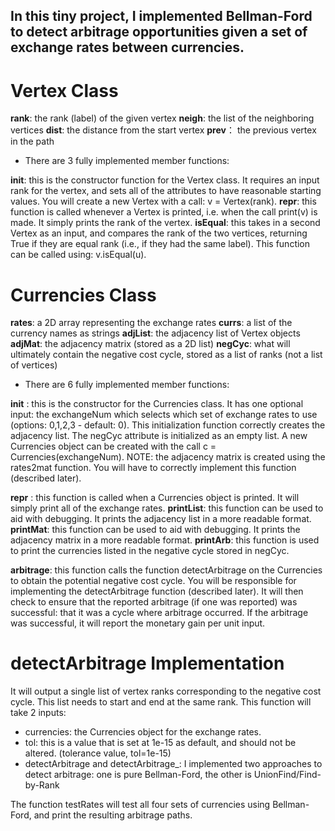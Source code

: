 
 ## In this tiny project, I implemented Bellman-Ford to detect arbitrage opportunities given a set of exchange rates between currencies. 



# Vertex Class
**rank**: the rank (label) of the given vertex
**neigh**: the list of the neighboring vertices
**dist**: the distance from the start vertex
**prev**： the previous vertex in the path

- There are 3 fully implemented member functions:

**init**: this is the constructor function for the Vertex class. It requires an input rank for the vertex, and sets all of the attributes to have reasonable starting values. You will create a new Vertex with a call: v = Vertex(rank).
**repr**: this function is called whenever a Vertex is printed, i.e. when the call print(v) is made. It simply prints the rank of the vertex.
**isEqual**: this takes in a second Vertex as an input, and compares the rank of the two vertices, returning True if they are equal rank (i.e., if they had the same label). This function can be called using: v.isEqual(u).




# Currencies Class

**rates**: a 2D array representing the exchange rates
**currs**: a list of the currency names as strings
**adjList**: the adjacency list of Vertex objects
**adjMat**: the adjacency matrix (stored as a 2D list)
**negCyc**: what will ultimately contain the negative cost cycle, stored as a list of ranks (not a list of vertices)
- There are 6 fully implemented member functions:

**init** : this is the constructor for the Currencies class. It has one optional input: the exchangeNum which selects which set of exchange rates to use (options: 0,1,2,3 - default: 0). This initialization function correctly creates the adjacency list. The negCyc attribute is initialized as an empty list. A new Currencies object can be created with the call c = Currencies(exchangeNum).
NOTE: the adjacency matrix is created using the rates2mat function. You will have to correctly implement this function (described later).

**repr**     : this function is called when a Currencies object is printed. It will simply print all of the exchange rates.
**printList**: this function can be used to aid with debugging. It prints the adjacency list in a more readable format.
**printMat**: this function can be used to aid with debugging. It prints the adjacency matrix in a more readable format.
**printArb**: this function is used to print the currencies listed in the negative cycle stored in negCyc.

**arbitrage**: this function calls the function detectArbitrage on the Currencies to obtain the potential negative cost cycle. You will be responsible for implementing the detectArbitrage function (described later). It will then check to ensure that the reported arbitrage (if one was reported) was successful: that it was a cycle where arbitrage occurred. If the arbitrage was successful, it will report the monetary gain per unit input.







# detectArbitrage Implementation
It will output a single list of vertex ranks corresponding to the negative cost cycle. This list needs to start and end at the same rank. This function will take 2 inputs:
- currencies: the Currencies object for the exchange rates.
- tol: this is a value that is set at 1e-15 as default, and should not be altered. (tolerance value, tol=1e-15)
- detectArbitrage and detectArbitrage_: I implemented two approaches to detect arbitrage: one is pure Bellman-Ford, the other is UnionFind/Find-by-Rank

The function testRates will test all four sets of currencies using Bellman-Ford, and print the resulting arbitrage paths.









